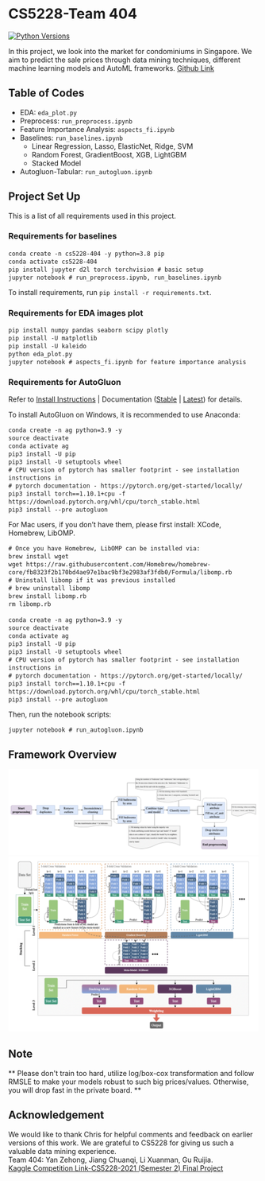 # CS5228-Team 404
[![Python Versions](https://img.shields.io/badge/python-3.8%20%7C%203.9-blue)](https://pypi.org/project/autogluon/)

In this project, we look into the market for condominiums in Singapore. We aim to predict the sale prices through data mining techniques, different machine learning models and AutoML frameworks. [Github Link](https://github.com/YanZehong/CS5228-404)

## Table of Codes
- EDA: `eda_plot.py`  
- Preprocess: `run_preprocess.ipynb`  
- Feature Importance Analysis: `aspects_fi.ipynb`  
- Baselines: `run_baselines.ipynb`  
    * Linear Regression, Lasso, ElasticNet, Ridge, SVM  
    * Random Forest, GradientBoost, XGB, LightGBM  
    * Stacked Model  
- Autogluon-Tabular: `run_autogluon.ipynb`  

## Project Set Up

This is a list of all requirements used in this project.

### Requirements for baselines

```
conda create -n cs5228-404 -y python=3.8 pip
conda activate cs5228-404
pip install jupyter d2l torch torchvision # basic setup
jupyter notebook # run_preprocess.ipynb, run_baselines.ipynb
```

To install requirements, run `pip install -r requirements.txt`.

### Requirements for EDA images plot

```
pip install numpy pandas seaborn scipy plotly
pip install -U matplotlib
pip install -U kaleido
python eda_plot.py
jupyter notebook # aspects_fi.ipynb for feature importance analysis
```

### Requirements for AutoGluon
Refer to [Install Instructions](https://auto.gluon.ai/stable/install.html) | Documentation ([Stable](https://auto.gluon.ai/stable/index.html) | [Latest](https://auto.gluon.ai/dev/index.html)) for details.

To install AutoGluon on Windows, it is recommended to use Anaconda:
```
conda create -n ag python=3.9 -y
source deactivate
conda activate ag
pip3 install -U pip
pip3 install -U setuptools wheel
# CPU version of pytorch has smaller footprint - see installation instructions in
# pytorch documentation - https://pytorch.org/get-started/locally/
pip3 install torch==1.10.1+cpu -f https://download.pytorch.org/whl/cpu/torch_stable.html
pip3 install --pre autogluon
```

For Mac users, if you don’t have them, please first install: XCode, Homebrew, LibOMP.

```
# Once you have Homebrew, LibOMP can be installed via:
brew install wget
wget https://raw.githubusercontent.com/Homebrew/homebrew-core/fb8323f2b170bd4ae97e1bac9bf3e2983af3fdb0/Formula/libomp.rb
# Uninstall libomp if it was previous installed
# brew uninstall libomp
brew install libomp.rb
rm libomp.rb

conda create -n ag python=3.9 -y
source deactivate
conda activate ag
pip3 install -U pip
pip3 install -U setuptools wheel
# CPU version of pytorch has smaller footprint - see installation instructions in
# pytorch documentation - https://pytorch.org/get-started/locally/
pip3 install torch==1.10.1+cpu -f https://download.pytorch.org/whl/cpu/torch_stable.html
pip3 install --pre autogluon
```

Then, run the notebook scripts:
```
jupyter notebook # run_autogluon.ipynb
```

## Framework Overview
![preprocess](https://github.com/YanZehong/CS5228-404/blob/main/images/flowchart.png?raw=true)
![model-framework](https://github.com/YanZehong/CS5228-404/blob/main/images/model_framework.png?raw=true)

## Note
** Please don't train too hard, utilize log/box-cox transformation and follow RMSLE to make your models robust to such big prices/values. Otherwise, you will drop fast in the private board. **

## Acknowledgement
We would like to thank Chris for helpful comments and feedback on earlier versions of this work. We are grateful to CS5228 for giving us such a valuable data mining experience.  
Team 404: Yan Zehong, Jiang Chuanqi, Li Xuanman, Gu Ruijia.  
[Kaggle Competition Link-CS5228-2021 (Semester 2) Final Project](https://www.kaggle.com/competitions/cs5228-2021-semester-2-final-project)  
